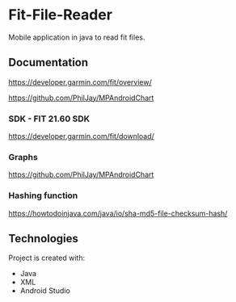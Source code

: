 # Fit-File-Reader

Mobile application in java to read fit files.

## Documentation
https://developer.garmin.com/fit/overview/

https://github.com/PhilJay/MPAndroidChart

### SDK - FIT 21.60 SDK
https://developer.garmin.com/fit/download/

### Graphs
https://github.com/PhilJay/MPAndroidChart

### Hashing function
https://howtodoinjava.com/java/io/sha-md5-file-checksum-hash/

## Technologies
Project is created with:
* Java
* XML
* Android Studio
